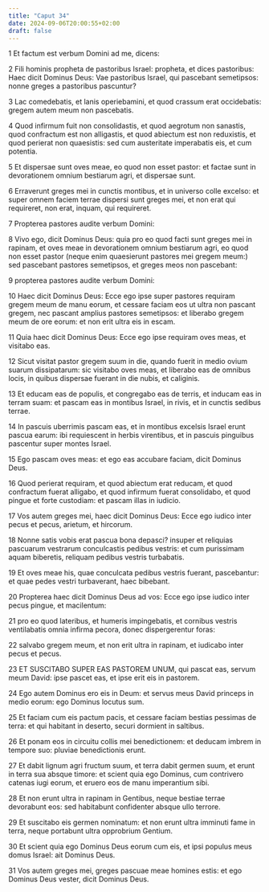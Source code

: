 ```yaml
---
title: "Caput 34"
date: 2024-09-06T20:00:55+02:00
draft: false
---
```



1 Et factum est verbum Domini ad me, dicens:

2 Fili hominis propheta de pastoribus Israel: propheta, et dices pastoribus: Haec dicit Dominus Deus: Vae pastoribus Israel, qui pascebant semetipsos: nonne greges a pastoribus pascuntur?

3 Lac comedebatis, et lanis operiebamini, et quod crassum erat occidebatis: gregem autem meum non pascebatis.

4 Quod infirmum fuit non consolidastis, et quod aegrotum non sanastis, quod confractum est non alligastis, et quod abiectum est non reduxistis, et quod perierat non quaesistis: sed cum austeritate imperabatis eis, et cum potentia.

5 Et dispersae sunt oves meae, eo quod non esset pastor: et factae sunt in devorationem omnium bestiarum agri, et dispersae sunt.

6 Erraverunt greges mei in cunctis montibus, et in universo colle excelso: et super omnem faciem terrae dispersi sunt greges mei, et non erat qui requireret, non erat, inquam, qui requireret.

7 Propterea pastores audite verbum Domini:

8 Vivo ego, dicit Dominus Deus: quia pro eo quod facti sunt greges mei in rapinam, et oves meae in devorationem omnium bestiarum agri, eo quod non esset pastor (neque enim quaesierunt pastores mei gregem meum:) sed pascebant pastores semetipsos, et greges meos non pascebant:

9 propterea pastores audite verbum Domini:

10 Haec dicit Dominus Deus: Ecce ego ipse super pastores requiram gregem meum de manu eorum, et cessare faciam eos ut ultra non pascant gregem, nec pascant amplius pastores semetipsos: et liberabo gregem meum de ore eorum: et non erit ultra eis in escam.

11 Quia haec dicit Dominus Deus: Ecce ego ipse requiram oves meas, et visitabo eas.

12 Sicut visitat pastor gregem suum in die, quando fuerit in medio ovium suarum dissipatarum: sic visitabo oves meas, et liberabo eas de omnibus locis, in quibus dispersae fuerant in die nubis, et caliginis.

13 Et educam eas de populis, et congregabo eas de terris, et inducam eas in terram suam: et pascam eas in montibus Israel, in rivis, et in cunctis sedibus terrae.

14 In pascuis uberrimis pascam eas, et in montibus excelsis Israel erunt pascua earum: ibi requiescent in herbis virentibus, et in pascuis pinguibus pascentur super montes Israel.

15 Ego pascam oves meas: et ego eas accubare faciam, dicit Dominus Deus.

16 Quod perierat requiram, et quod abiectum erat reducam, et quod confractum fuerat alligabo, et quod infirmum fuerat consolidabo, et quod pingue et forte custodiam: et pascam illas in iudicio.

17 Vos autem greges mei, haec dicit Dominus Deus: Ecce ego iudico inter pecus et pecus, arietum, et hircorum.

18 Nonne satis vobis erat pascua bona depasci? insuper et reliquias pascuarum vestrarum conculcastis pedibus vestris: et cum purissimam aquam biberetis, reliquam pedibus vestris turbabatis.

19 Et oves meae his, quae conculcata pedibus vestris fuerant, pascebantur: et quae pedes vestri turbaverant, haec bibebant.

20 Propterea haec dicit Dominus Deus ad vos: Ecce ego ipse iudico inter pecus pingue, et macilentum:

21 pro eo quod lateribus, et humeris impingebatis, et cornibus vestris ventilabatis omnia infirma pecora, donec dispergerentur foras:

22 salvabo gregem meum, et non erit ultra in rapinam, et iudicabo inter pecus et pecus.

23 ET SUSCITABO SUPER EAS PASTOREM UNUM, qui pascat eas, servum meum David: ipse pascet eas, et ipse erit eis in pastorem.

24 Ego autem Dominus ero eis in Deum: et servus meus David princeps in medio eorum: ego Dominus locutus sum.

25 Et faciam cum eis pactum pacis, et cessare faciam bestias pessimas de terra: et qui habitant in deserto, securi dormient in saltibus.

26 Et ponam eos in circuitu collis mei benedictionem: et deducam imbrem in tempore suo: pluviae benedictionis erunt.

27 Et dabit lignum agri fructum suum, et terra dabit germen suum, et erunt in terra sua absque timore: et scient quia ego Dominus, cum contrivero catenas iugi eorum, et eruero eos de manu imperantium sibi.

28 Et non erunt ultra in rapinam in Gentibus, neque bestiae terrae devorabunt eos: sed habitabunt confidenter absque ullo terrore.

29 Et suscitabo eis germen nominatum: et non erunt ultra imminuti fame in terra, neque portabunt ultra opprobrium Gentium.

30 Et scient quia ego Dominus Deus eorum cum eis, et ipsi populus meus domus Israel: ait Dominus Deus.

31 Vos autem greges mei, greges pascuae meae homines estis: et ego Dominus Deus vester, dicit Dominus Deus.

